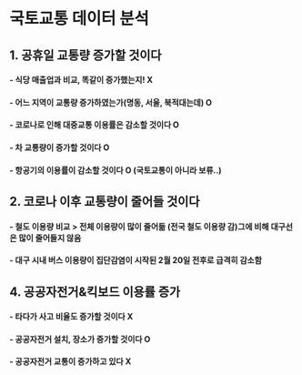 # 국토교통 데이터 분석


## 1. 공휴일 교통량 증가할 것이다
#### - 식당 매출업과 비교, 똑같이 증가했는지! X
#### - 어느 지역이 교통량 증가하였는가(명동, 서울, 북적대는데) O
#### - 코로나로 인해 대중교통 이용률은 감소할 것이다 O
#### - 차 교통량이 증가할 것이다 O
#### - 항공기의 이용률이 감소할 것이다 O (국토교통이 아니라 보류..)

## 2. 코로나 이후 교통량이 줄어들 것이다
#### - 철도 이용량 비교 > 전체 이용량이 많이 줄어듦 (전국 철도 이용량 감)그에 비해 대구선은 많이 줄어들지 않음
#### - 대구 시내 버스 이용량이 집단감염이 시작된 2월 20일 전후로 급격히 감소함
 





## 4. 공공자전거&킥보드 이용률 증가
#### - 타다가 사고 비율도 증가할 것이다 X
#### - 공공자전거 설치, 장소가 증가할 것이다 O
#### - 공공자전거 교통이 증가하고 있다 X
